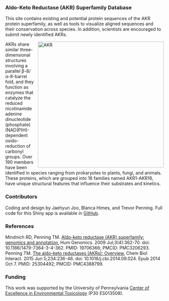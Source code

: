 ### Aldo-Keto Reductase (AKR) Superfamily Database

This site contains existing and potential protein sequences of the AKR protein
superfamily, as well as tools to visualize aligned sequences and their
conservation across species. In addition, scientists are encouraged to submit
newly identified AKRs.

<img align="right" src="../home.png" width = "400" alt = "AKR">

AKRs share similar three-dimensional structures involving a parallel
β-8/α-8-barrel fold, and they function as enzymes that catalyze the
reduced nicotinamide adenine dinucleotide (phosphate) (NAD(P)H)-dependent
oxido-reduction of carbonyl groups. Over 190 members have been identified in
species ranging from prokaryotes to plants, fungi, and animals. These proteins,
which are grouped into 16 families named AKR1-AKR16, have unique structural
features that influence their substrates and kinetics.

### Contributors

Coding and design by Jaehyun Joo, Blanca Himes, and Trevor Penning. Full code
for this Shiny app is available in [GitHub](https://github.com/HimesGroup/AKR).

### References

<p style="margin: 0">
    Mindnich RD, Penning TM. <a href="https://pubmed.ncbi.nlm.nih.gov/19706366/">
    Aldo-keto reductase (AKR) superfamily: genomics and annotation.</a> 
    Hum Genomics. 2009 Jul;3(4):362-70. doi: 10.1186/1479-7364-3-4-362. 
    PMID: 19706366; PMCID: PMC3206293.
</p>

<p style="margin: 0">
    Penning TM. <a href="https://pubmed.ncbi.nlm.nih.gov/25304492/">
    The aldo-keto reductases (AKRs): Overview.</a> Chem Biol Interact. 2015
    Jun 5;234:236-46. doi: 10.1016/j.cbi.2014.09.024. Epub 2014 Oct 7. PMID:
    25304492; PMCID: PMC4388799.
</p>

### Funding

This work was supported by the University of Pennsylvania [Center of Excellence
in Environmental Toxicology](https://ceet.upenn.edu/) (P30 ES013508).
